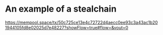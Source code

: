 # An example of a stealchain
https://mempool.space/tx/50c725ce13e4c72722d4aecc0ee93c3a43ac1b201944105fd8e02025d7e48227?showFlow=true#flow=&vout=0

